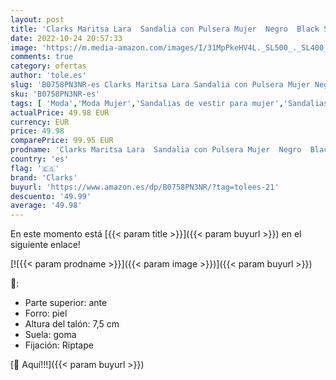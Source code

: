 ```yaml
---
layout: post
title: 'Clarks Maritsa Lara  Sandalia con Pulsera Mujer  Negro  Black Suede-   39 EU'
date: 2022-10-24 20:57:33
image: 'https://m.media-amazon.com/images/I/31MpPkeHV4L._SL500_._SL400_.jpg'
comments: true
category: ofertas
author: 'tole.es'
slug: 'B0758PN3NR-es Clarks Maritsa Lara Sandalia con Pulsera Mujer Negro Black...'
sku: 'B0758PN3NR-es'
tags: [ 'Moda','Moda Mujer','Sandalias de vestir para mujer','Sandalias y palas de mujer','Zapatos para mujer','clarks','sandalia','🇪🇸', ]
actualPrice: 49.98 EUR
currency: EUR
price: 49.98
comparePrice: 99.95 EUR
prodname: 'Clarks Maritsa Lara  Sandalia con Pulsera Mujer  Negro  Black Suede-   39 EU'
country: 'es'
flag: '🇪🇸'
brand: 'Clarks'
buyurl: 'https://www.amazon.es/dp/B0758PN3NR/?tag=tolees-21'
descuento: '49.99'
average: '49.98'
---
```


En este momento está [{{< param title >}}]({{< param buyurl >}}) en el siguiente enlace!

[![{{< param prodname >}}]({{< param image >}})]({{< param buyurl >}})

🔎:

- Parte superior: ante
- Forro: piel
- Altura del talón: 7,5 cm
- Suela: goma
- Fijación: Riptape

[🛒 Aquí!!!]({{< param buyurl >}})
